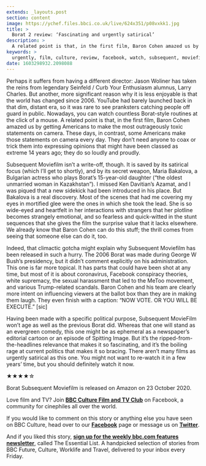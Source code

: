 ```yaml
--- 
extends: _layouts.post 
section: content 
image: https://ychef.files.bbci.co.uk/live/624x351/p08vxkk1.jpg 
title: > 
  Borat 2 review: ‘Fascinating and urgently satirical’ 
description: > 
  A related point is that, in the first film, Baron Cohen amazed us by getting Americans to make the most outrageously toxic statements on camera.We already know that Baron Cohen can do this stuff; the thrill comes from seeing that someone else can do it, too.OR YOU WILL BE EXECUTE.” [sic]Having been made with a specific political purpose, Subsequent MovieFilm won’t age as well as the previous Borat did.★★★★☆Borat Subsequent Moviefilm is released on Amazon on 23 October 2020.Join BBC Culture Film and TV Club on Facebook, a community for cinephiles all over the world. 
keywords: > 
  urgently, film, culture, review, facebook, watch, subsequent, moviefilm, tv, fascinating, baron, borat, cohen, satirical, bbc 
date: 1603298932.2098088 
--- 
```

<div><p>Perhaps it suffers from having a different director: Jason Woliner has taken the reins from legendary Seinfeld / Curb Your Enthusiasm alumnus, Larry Charles. But another, more significant reason why it is less enjoyable is that the world has changed since 2006. YouTube had barely launched back in that dim, distant era, so it was rare to see pranksters catching people off guard in public. Nowadays, you can watch countless Borat-style routines at the click of a mouse. A related point is that, in the first film, Baron Cohen amazed us by getting Americans to make the most outrageously toxic statements on camera. These days, in contrast, some Americans make those statements on camera every day. They don&#8217;t need anyone to coax or trick them into expressing opinions that might have been classed as extreme 14 years ago; they do so loudly and proudly. </p>
<p>Subsequent Moviefilm isn&#8217;t a write-off, though. It is saved by its satirical focus (which I&#8217;ll get to shortly), and by its secret weapon, Maria Bakalova, a Bulgarian actress who plays Borat&#8217;s 15-year-old daughter (&#8220;the oldest unmarried woman in Kazakhstan&#8221;). I missed Ken Davitian&#8217;s Azamat, and I was piqued that a new sidekick had been introduced in his place. But Bakalova is a real discovery. Most of the scenes that had me covering my eyes in mortified glee were the ones in which she took the lead. She is so wide-eyed and heartfelt in her interactions with strangers that her plotline becomes strangely emotional, and so fearless and quick-witted in the stunt sequences that she gives the film the surprise value that it lacks elsewhere. We already know that Baron Cohen can do this stuff; the thrill comes from seeing that someone else can do it, too.</p>
<p>Indeed, that climactic gotcha might explain why Subsequent Moviefilm has been released in such a hurry. The 2006 Borat was made during George W Bush&#8217;s presidency, but it didn&#8217;t comment explicitly on his administration. This one is far more topical. It has parts that could have been shot at any time, but most of it is about coronavirus, Facebook conspiracy theories, white supremacy, the sexual harassment that led to the MeToo movement, and various Trump-related scandals. Baron Cohen and his team are clearly more intent on influencing viewers at the ballot box than they are in making them laugh. They even finish with a caption: &#8220;NOW VOTE. OR YOU WILL BE EXECUTE.&#8221; [sic]</p>
<p>Having been made with a specific political purpose, Subsequent MovieFilm won&#8217;t age as well as the previous Borat did. Whereas that one will stand as an evergreen comedy, this one might be as ephemeral as a newspaper&#8217;s editorial cartoon or an episode of Spitting Image. But it&#8217;s the ripped-from-the-headlines relevance that makes it so fascinating, and it&#8217;s the boiling rage at current politics that makes it so bracing. There aren&#8217;t many films as urgently satirical as this one. You might not want to re-watch it in a few years&#8217; time, but you should definitely watch it now.</p>
<p>&#9733;&#9733;&#9733;&#9733;&#9734;</p>
<p>Borat Subsequent Moviefilm is released on Amazon on 23 October 2020. </p>
<p>Love film and TV? Join&#160;<a href="https://www.facebook.com/groups/440074069852291/"><strong>BBC Culture Film and TV Club</strong></a>&#160;on Facebook, a community for cinephiles all over the world.</p>
<p>If you would like to comment on this story or anything else you have seen on BBC Culture, head over to our&#160;<a href="https://www.facebook.com/pages/BBC-Culture/237388053065908"><strong>Facebook</strong></a>&#160;page or message us on&#160;<a href="https://twitter.com/bbc_culture"><strong>Twitter</strong></a>.</p>
<p>And if you liked this story,&#160;<a href="http://pages.emails.bbc.com/subscribe/"><strong>sign up for the weekly bbc.com features newsletter</strong></a>, called The Essential List. A handpicked selection of stories from BBC Future, Culture, Worklife and Travel, delivered to your inbox every Friday.</p></div>